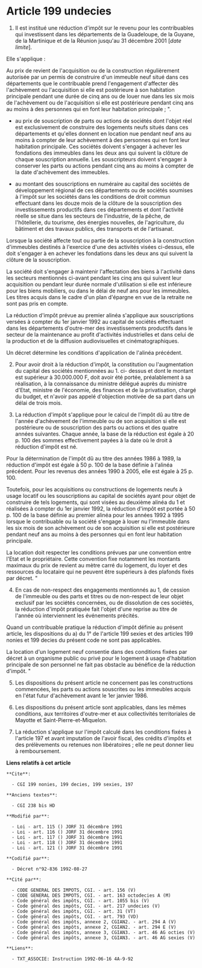 # Article 199 undecies

1. Il est institué une réduction d'impôt sur le revenu pour les contribuables qui investissent dans les départements de la
Guadeloupe, de la Guyane, de la Martinique et de la Réunion jusqu'au 31 décembre 2001 [*date limite*].

Elle s'applique :

Au prix de revient de l'acquisition ou de la construction régulièrement autorisée par un permis de construire d'un immeuble
neuf situé dans ces départements que le contribuable prend l'engagement d'affecter dès l'achèvement ou l'acquisition si elle
est postérieure à son habitation principale pendant une durée de cinq ans ou de louer nue dans les six mois de l'achèvement
ou de l'acquisition si elle est postérieure pendant cinq ans au moins à des personnes qui en font leur habitation
principale ; ".

- au prix de souscription de parts ou actions de sociétés dont l'objet réel est exclusivement de construire des logements
neufs situés dans ces départements et qu'elles donnent en location nue pendant neuf ans au moins à compter de leur achèvement
à des personnes qui en font leur habitation principale. Ces sociétés doivent s'engager à achever les fondations des immeubles
dans les deux ans qui suivent la clôture de chaque souscription annuelle. Les souscripteurs doivent s'engager à conserver les
parts ou actions pendant cinq ans au moins à compter de la date d'achèvement des immeubles.

- au montant des souscriptions en numéraire au capital des sociétés de développement régional de ces départements ou de
sociétés soumises à l'impôt sur les sociétés dans les conditions de droit commun effectuant dans les douze mois de la clôture
de la souscription des investissements productifs dans ces départements et dont l'activité réelle se situe dans les secteurs
de l'industrie, de la pêche, de l'hôtellerie, du tourisme, des énergies nouvelles, de l'agriculture, du bâtiment et des
travaux publics, des transports et de l'artisanat.

Lorsque la société affecte tout ou partie de la souscription à la construction d'immeubles destinés à l'exercice d'une des
activités visées ci-dessus, elle doit s'engager à en achever les fondations dans les deux ans qui suivent la clôture de la
souscription.

La société doit s'engager à maintenir l'affectation des biens à l'activité dans les secteurs mentionnés ci-avant pendant les
cinq ans qui suivent leur acquisition ou pendant leur durée normale d'utilisation si elle est inférieure pour les biens
mobiliers, ou dans le délai de neuf ans pour les immeubles.    Les titres acquis dans le cadre d'un plan d'épargne en vue de
la retraite ne sont pas pris en compte.

La réduction d'impôt prévue au premier alinéa s'applique aux souscriptions versées à compter du 1er janvier 1992 au capital
de sociétés effectuant dans les départements d'outre-mer des investissements productifs dans le secteur de la maintenance au
profit d'activités industrielles et dans celui de la production et de la diffusion audiovisuelles et cinématographiques.

Un décret détermine les conditions d'application de l'alinéa précédent.

2. Pour avoir droit à la réduction d'impôt, la constitution ou l'augmentation du capital des sociétés mentionnées au 1. ci-
dessus et dont le montant est supérieur à 30.000.000 F, doit avoir été portée, préalablement à sa réalisation, à la
connaissance du ministre délégué auprès du ministre d'Etat, ministre de l'économie, des finances et de la privatisation,
chargé du budget, et n'avoir pas appelé d'objection motivée de sa part dans un délai de trois mois.

3. La réduction d'impôt s'applique pour le calcul de l'impôt dû au titre de l'année d'achèvement de l'immeuble ou de son
acquisition si elle est postérieure ou de souscription des parts ou actions et des quatre années suivantes. Chaque année, la
base de la réduction est égale à 20 p. 100 des sommes effectivement payées à la date où le droit à réduction d'impôt est né.

Pour la détermination de l'impôt dû au titre des années 1986 à 1989, la réduction d'impôt est égale à 50 p. 100 de la base
définie à l'alinéa précédent. Pour les revenus des années 1990 à 2005, elle est égale à 25 p. 100.

Toutefois, pour les acquisitions ou constructions de logements neufs à usage locatif ou les souscriptions au capital de
sociétés ayant pour objet de construire de tels logements, qui sont visées au deuxième alinéa du 1 et réalisées à compter du
1er janvier 1992, la réduction d'impôt est portée à 50 p. 100 de la base définie au premier alinéa pour les années 1992 à
1995 lorsque le contribuable ou la société s'engage à louer nu l'immeuble dans les six mois de son achèvement ou de son
acquisition si elle est postérieure pendant neuf ans au moins à des personnes qui en font leur habitation principale.

La location doit respecter les conditions prévues par une convention entre l'Etat et le propriétaire. Cette convention fixe
notamment les montants maximaux du prix de revient au mètre carré du logement, du loyer et des ressources du locataire qui ne
peuvent être supérieurs à des plafonds fixés par décret. "

4. En cas de non-respect des engagements mentionnés au 1, de cession de l'immeuble ou des parts et titres ou de non-respect
de leur objet exclusif par les sociétés concernées, ou de dissolution de ces sociétés, la réduction d'impôt pratiquée fait
l'objet d'une reprise au titre de l'année où interviennent les événements précités.

Quand un contribuable pratique la réduction d'impôt définie au présent article, les dispositions du a) du 1° de l'article 199
sexies et des articles 199 nonies et 199 decies du présent code ne sont pas applicables.

La location d'un logement neuf consentie dans des conditions fixées par décret à un organisme public ou privé pour le
logement à usage d'habitation principale de son personnel ne fait pas obstacle au bénéfice de la réduction d'impôt. "

5. Les dispositions du présent article ne concernent pas les constructions commencées, les parts ou actions souscrites ou les
immeubles acquis en l'état futur d'achèvement avant le 1er janvier 1986.

6. Les dispositions du présent article sont applicables, dans les mêmes conditions, aux territoires d'outre-mer et aux
collectivités territoriales de Mayotte et Saint-Pierre-et-Miquelon.

7. La réduction s'applique sur l'impôt calculé dans les conditions fixées à l'article 197 et avant imputation de l'avoir
fiscal, des crédits d'impôts et des prélèvements ou retenues non libératoires ; elle ne peut donner lieu à remboursement.

**Liens relatifs à cet article**

	**Cite**:

	  - CGI 199 nonies, 199 decies, 199 sexies, 197

	**Anciens textes**:

	  - CGI 238 bis HD

	**Modifié par**:

	  - Loi - art. 115 () JORF 31 décembre 1991
	  - Loi - art. 116 () JORF 31 décembre 1991
	  - Loi - art. 117 () JORF 31 décembre 1991
	  - Loi - art. 118 () JORF 31 décembre 1991
	  - Loi - art. 121 () JORF 31 décembre 1991

	**Codifié par**:

	  - Décret n°92-836 1992-08-27

	**Cité par**:

	  - CODE GENERAL DES IMPOTS, CGI. - art. 156 (V)
	  - CODE GENERAL DES IMPOTS, CGI. - art. 163 octodecies A (M)
	  - Code général des impôts, CGI. - art. 1055 bis (V)
	  - Code général des impôts, CGI. - art. 217 undecies (V)
	  - Code général des impôts, CGI. - art. 31 (VT)
	  - Code général des impôts, CGI. - art. 793 (VD)
	  - Code général des impôts, annexe 2, CGIAN2. - art. 294 A (V)
	  - Code général des impôts, annexe 2, CGIAN2. - art. 294 E (V)
	  - Code général des impôts, annexe 3, CGIAN3. - art. 46 AG octies (V)
	  - Code général des impôts, annexe 3, CGIAN3. - art. 46 AG sexies (V)

	**Liens**:

	  - TXT_ASSOCIE: Instruction 1992-06-16 4A-9-92

